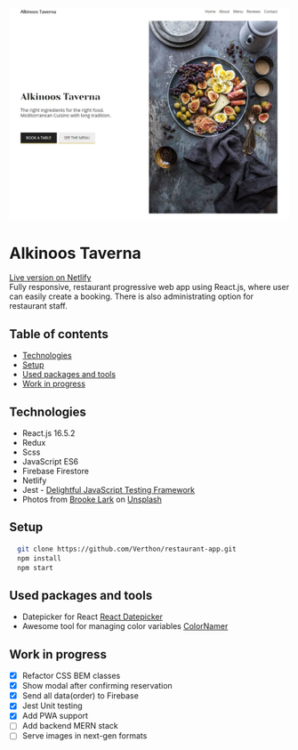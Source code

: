 ![Alkinoos Taverna desktop homescreen](src/images/screenshot.jpg)

# Alkinoos Taverna
[Live version on Netlify](https://alkinoos-taverna.netlify.com/ "Live version on Netlify")  
Fully responsive, restaurant progressive web app using React.js, where user can easily create a booking. There is also administrating option for restaurant staff.

## Table of contents
* [Technologies](#technologies)
* [Setup](#setup)
* [Used packages and tools](#used-packages-and-tools)
* [Work in progress](#work-in-progress)


## Technologies

- React.js 16.5.2
- Redux
- Scss
- JavaScript ES6
- Firebase Firestore
- Netlify
- Jest - [Delightful JavaScript Testing Framework](https://jestjs.io/)
- Photos from [Brooke Lark](http://brookelark.com/) on [Unsplash](https://unsplash.com/@brookelark)


## Setup

```bash
  git clone https://github.com/Verthon/restaurant-app.git
  npm install
  npm start
```

## Used packages and tools

- Datepicker for React [React Datepicker](https://github.com/Hacker0x01/react-datepicker)
- Awesome tool for managing color variables [ColorNamer](https://colornamer.netlify.com/)


## Work in progress

- [x] Refactor CSS BEM classes
- [x] Show modal after confirming reservation
- [x] Send all data(order) to Firebase
- [x] Jest Unit testing
- [x] Add PWA support
- [ ] Add backend MERN stack
- [ ] Serve images in next-gen formats